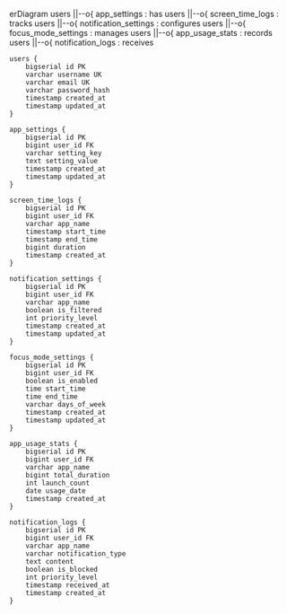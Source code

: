 erDiagram
    users ||--o{ app_settings : has
    users ||--o{ screen_time_logs : tracks
    users ||--o{ notification_settings : configures
    users ||--o{ focus_mode_settings : manages
    users ||--o{ app_usage_stats : records
    users ||--o{ notification_logs : receives
    
    users {
        bigserial id PK
        varchar username UK
        varchar email UK
        varchar password_hash
        timestamp created_at
        timestamp updated_at
    }

    app_settings {
        bigserial id PK
        bigint user_id FK
        varchar setting_key
        text setting_value
        timestamp created_at
        timestamp updated_at
    }

    screen_time_logs {
        bigserial id PK
        bigint user_id FK
        varchar app_name
        timestamp start_time
        timestamp end_time
        bigint duration
        timestamp created_at
    }

    notification_settings {
        bigserial id PK
        bigint user_id FK
        varchar app_name
        boolean is_filtered
        int priority_level
        timestamp created_at
        timestamp updated_at
    }

    focus_mode_settings {
        bigserial id PK
        bigint user_id FK
        boolean is_enabled
        time start_time
        time end_time
        varchar days_of_week
        timestamp created_at
        timestamp updated_at
    }

    app_usage_stats {
        bigserial id PK
        bigint user_id FK
        varchar app_name
        bigint total_duration
        int launch_count
        date usage_date
        timestamp created_at
    }

    notification_logs {
        bigserial id PK
        bigint user_id FK
        varchar app_name
        varchar notification_type
        text content
        boolean is_blocked
        int priority_level
        timestamp received_at
        timestamp created_at
    }
